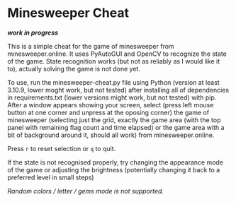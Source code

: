 # Minesweeper Cheat

***work in progress***

This is a simple cheat for the game of minesweeper from minesweeper.online. It uses PyAutoGUI and OpenCV to recognize the state of the game. State recognition works (but not as reliably as I would like it to), actually solving the game is not done yet.

To use, run the minesweeper-cheat.py file using Python (version at least 3.10.9, lower moght work, but not tested) after installing all of dependencies in requirements.txt (lower versions might work, but not tested) with pip. After a window appears showing your screen, select (press left mouse button at one corner and unpress at the oposing corner) the game of minesweeper (selecting just the grid, exactly the game area (with the top panel with remaining flag count and time elapsed) or the game area with a bit of background around it, should all work) from minesweeper.online.

Press `r` to reset selection or `q` to quit.

If the state is not recognised properly, try changing the appearance mode of the game or adjusting the brightness (potentially changing it back to a preferred level in small steps)

*Random colors / letter / gems mode is not supported.*
